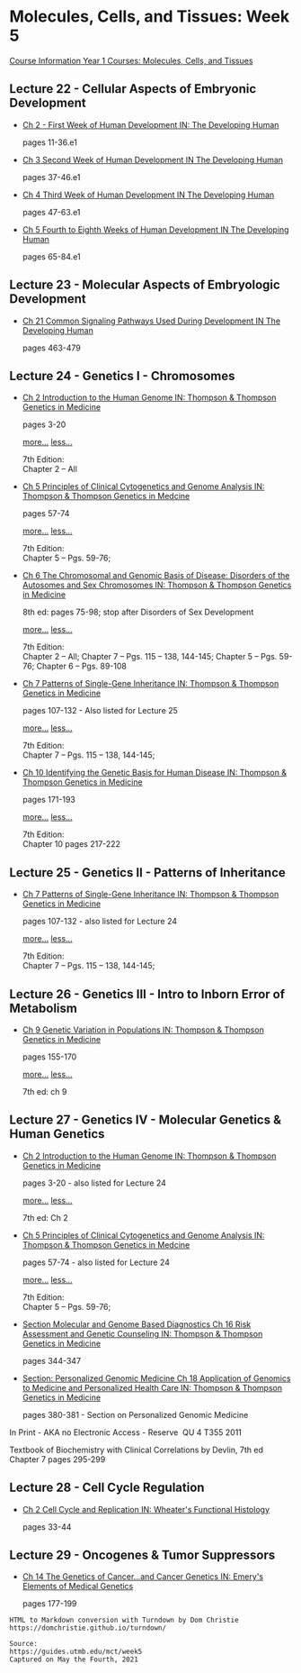 # Molecules, Cells, and Tissues: Week 5

[Course Information Year 1 Courses: Molecules, Cells, and Tissues](/usmle/mct/course-information/)

## Lecture 22 - Cellular Aspects of Embryonic Development

*   [Ch 2 - First Week of Human Development IN: The Developing Human](http://libux.utmb.edu/login?url=https://www.clinicalkey.com/#!/content/book/3-s2.0-B9780323611541000023)
    
    pages 11-36.e1
    
*   [Ch 3 Second Week of Human Development IN The Developing Human](http://libux.utmb.edu/login?url=https://www.clinicalkey.com/#!/content/book/3-s2.0-B9780323611541000035)
    
    pages 37-46.e1
    
*   [Ch 4 Third Week of Human Development IN The Developing Human](http://libux.utmb.edu/login?url=https://www.clinicalkey.com/#!/content/book/3-s2.0-B9780323611541000047)
    
    pages 47-63.e1
    
*   [Ch 5 Fourth to Eighth Weeks of Human Development IN The Developing Human](http://libux.utmb.edu/login?url=https://www.clinicalkey.com/#!/content/book/3-s2.0-B9780323611541000047)
    
    pages 65-84.e1
    

## Lecture 23 - Molecular Aspects of Embryologic Development

*   [Ch 21 Common Signaling Pathways Used During Development IN The Developing Human](http://libux.utmb.edu/login?url=https://www.clinicalkey.com/#!/content/book/3-s2.0-B9780323611541000217)
    
    pages 463-479
    

## Lecture 24 - Genetics I - Chromosomes

*   [Ch 2 Introduction to the Human Genome IN: Thompson & Thompson Genetics in Medicine](http://libux.utmb.edu/login?url=https://www.clinicalkey.com/#!/content/book/3-s2.0-B9781437706963000029)
    
    pages 3-20
    
    [more...](javascript:void(0);) [less...](javascript:void(0);)
    
    7th Edition:  
    Chapter 2 – All
    
*   [Ch 5 Principles of Clinical Cytogenetics and Genome Analysis IN: Thompson & Thompson Genetics in Medcine](http://libux.utmb.edu/login?url=https://www.clinicalkey.com/#!/content/book/3-s2.0-B9781437706963000054)
    
    pages 57-74
    
    [more...](javascript:void(0);) [less...](javascript:void(0);)
    
    7th Edition:  
    Chapter 5 – Pgs. 59-76;
    
*   [Ch 6 The Chromosomal and Genomic Basis of Disease: Disorders of the Autosomes and Sex Chromosomes IN: Thompson & Thompson Genetics in Medicine](http://libux.utmb.edu/login?url=https://www.clinicalkey.com/#!/content/book/3-s2.0-B9781437706963000066)
    
    8th ed: pages 75-98; stop after Disorders of Sex Development
    
    [more...](javascript:void(0);) [less...](javascript:void(0);)
    
    7th Edition:  
    Chapter 2 – All; Chapter 7 – Pgs. 115 – 138, 144-145; Chapter 5 – Pgs. 59-76; Chapter 6 – Pgs. 89-108
    
*   [Ch 7 Patterns of Single-Gene Inheritance IN: Thompson & Thompson Genetics in Medicine](http://libux.utmb.edu/login?url=https://www.clinicalkey.com/#!/content/book/3-s2.0-B9781437706963000078)
    
    pages 107-132 - Also listed for Lecture 25
    
    [more...](javascript:void(0);) [less...](javascript:void(0);)
    
    7th Edition:  
    Chapter 7 – Pgs. 115 – 138, 144-145;
    
*   [Ch 10 Identifying the Genetic Basis for Human Disease IN: Thompson & Thompson Genetics in Medicine](http://libux.utmb.edu/login?url=https://www.clinicalkey.com/#!/content/book/3-s2.0-B9781437706963000108)
    
    pages 171-193
    
    [more...](javascript:void(0);) [less...](javascript:void(0);)
    
    7th Edition:  
    Chapter 10 pages 217-222
    

## Lecture 25 - Genetics II - Patterns of Inheritance

*   [Ch 7 Patterns of Single-Gene Inheritance IN: Thompson & Thompson Genetics in Medicine](http://libux.utmb.edu/login?url=https://www.clinicalkey.com/#!/content/book/3-s2.0-B9781437706963000078)
    
    pages 107-132 - also listed for Lecture 24
    
    [more...](javascript:void(0);) [less...](javascript:void(0);)
    
    7th Edition:  
    Chapter 7 – Pgs. 115 – 138, 144-145;
    

## Lecture 26 - Genetics III - Intro to Inborn Error of Metabolism

*   [Ch 9 Genetic Variation in Populations IN: Thompson & Thompson Genetics in Medicine](https://www.clinicalkey.com/#!/content/book/3-s2.0-B9781437706963000091)
    
    pages 155-170
    
    [more...](javascript:void(0);) [less...](javascript:void(0);)
    
    7th ed: ch 9
    

## Lecture 27 - Genetics IV - Molecular Genetics & Human Genetics

*   [Ch 2 Introduction to the Human Genome IN: Thompson & Thompson Genetics in Medicine](http://libux.utmb.edu/login?url=https://www.clinicalkey.com/#!/content/book/3-s2.0-B9781437706963000029)
    
    pages 3-20 - also listed for Lecture 24
    
    [more...](javascript:void(0);) [less...](javascript:void(0);)
    
    7th ed: Ch 2
    
*   [Ch 5 Principles of Clinical Cytogenetics and Genome Analysis IN: Thompson & Thompson Genetics in Medcine](http://libux.utmb.edu/login?url=https://www.clinicalkey.com/#!/content/book/3-s2.0-B9781437706963000054)
    
    pages 57-74 - also listed for Lecture 24
    
    [more...](javascript:void(0);) [less...](javascript:void(0);)
    
    7th Edition:  
    Chapter 5 – Pgs. 59-76;
    
*   [Section Molecular and Genome Based Diagnostics Ch 16 Risk Assessment and Genetic Counseling IN: Thompson & Thompson Genetics in Medicine](http://libux.utmb.edu/login?url=https://www.clinicalkey.com/#!/content/book/3-s2.0-B9781437706963000169?scrollTo=%23hl0000736)
    
    pages 344-347
    
*   [Section: Personalized Genomic Medicine Ch 18 Application of Genomics to Medicine and Personalized Health Care IN: Thompson & Thompson Genetics in Medicine](http://libux.utmb.edu/login?url=https://www.clinicalkey.com/#!/content/book/3-s2.0-B9781437706963000182?scrollTo=%23hl0001022)
    
    pages 380-381 - Section on Personalized Genomic Medicine
    

In Print - AKA no Electronic Access - Reserve  QU 4 T355 2011

Textbook of Biochemistry with Clinical Correlations by Devlin, 7th ed  
Chapter 7 pages 295-299

## Lecture 28 - Cell Cycle Regulation

*   [Ch 2 Cell Cycle and Replication IN: Wheater's Functional Histology](http://libux.utmb.edu/login?url=https://www.clinicalkey.com/#!/content/book/3-s2.0-B9780702047473000021)
    
    pages 33-44
    

## Lecture 29 - Oncogenes & Tumor Suppressors

*   [Ch 14 The Genetics of Cancer…and Cancer Genetics IN: Emery's Elements of Medical Genetics](http://libux.utmb.edu/login?url=https://www.clinicalkey.com/#!/content/book/3-s2.0-B9780702066856000143)
    
    pages 177-199

```
HTML to Markdown conversion with Turndown by Dom Christie
https://domchristie.github.io/turndown/

Source:
https://guides.utmb.edu/mct/week5
Captured on May the Fourth, 2021
```
